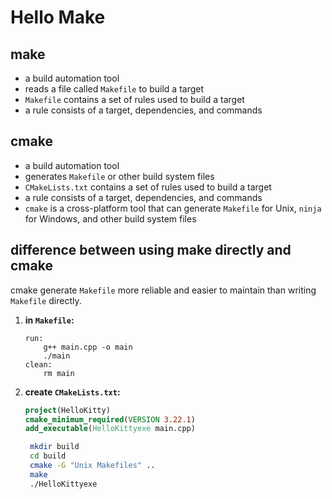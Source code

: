 # Hello Make

## make

- a build automation tool
- reads a file called `Makefile` to build a target
- `Makefile` contains a set of rules used to build a target
- a rule consists of a target, dependencies, and commands

## cmake

- a build automation tool
- generates `Makefile` or other build system files
- `CMakeLists.txt` contains a set of rules used to build a target
- a rule consists of a target, dependencies, and commands
- `cmake` is a cross-platform tool that can generate `Makefile` for Unix, `ninja` for Windows, and other build system files

## difference between using make directly and cmake

cmake generate `Makefile` more reliable and easier to maintain than writing `Makefile` directly.

1. **in `Makefile`:**

    ```make
    run:
        g++ main.cpp -o main
        ./main 
    clean:
        rm main
    ```

2. **create `CMakeLists.txt`:**

    ```cmake
    project(HelloKitty)
    cmake_minimum_required(VERSION 3.22.1)
    add_executable(HelloKittyexe main.cpp)
    ```

    ```bash
     mkdir build
     cd build
     cmake -G "Unix Makefiles" ..
     make
     ./HelloKittyexe
    ```
